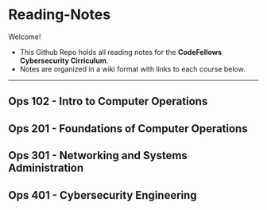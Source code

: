 # Reading-Notes
Welcome!
* This Github Repo holds all reading notes for the **CodeFellows Cybersecurity Cirriculum**.
* Notes are organized in a wiki format with links to each course below.

---

## Ops 102 - Intro to Computer Operations

## Ops 201 - Foundations of Computer Operations

## Ops 301 - Networking and Systems Administration

## Ops 401 - Cybersecurity Engineering
